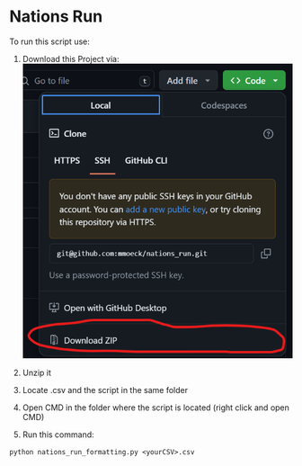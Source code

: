 # Nations Run



To run this script use:

1. Download this Project via:
    ![image](/images/download_github.png)
2. Unzip it
3. Locate .csv and the script in the same folder
4. Open CMD in the folder where the script is located (right click and open CMD)

5. Run this command:


```
python nations_run_formatting.py <yourCSV>.csv
```